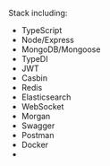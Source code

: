 Stack including:

- TypeScript
- Node/Express
- MongoDB/Mongoose
- TypeDI
- JWT
- Casbin
- Redis
- Elasticsearch
- WebSocket
- Morgan
- Swagger
- Postman
- Docker
-